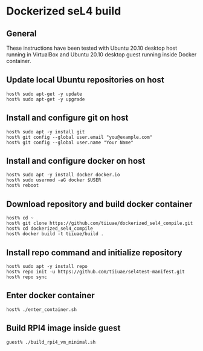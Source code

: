 # Dockerized seL4 build

## General

These instructions have been tested with Ubuntu 20.10 desktop host running in VirtualBox and Ubuntu 20.10 desktop guest running inside Docker container.

## Update local Ubuntu repositories on host
```
host% sudo apt-get -y update
host% sudo apt-get -y upgrade
```

## Install and configure git on host
```
host% sudo apt -y install git
host% git config --global user.email "you@example.com"
host% git config --global user.name "Your Name"
```

## Install and configure docker on host
```
host% sudo apt -y install docker docker.io
host% sudo usermod -aG docker $USER
host% reboot
```

## Download repository and build docker container
```
host% cd ~
host% git clone https://github.com/tiiuae/dockerized_sel4_compile.git
host% cd dockerized_sel4_compile
host% docker build -t tiiuae/build .
```

## Install repo command and initialize repository
```
host% sudo apt -y install repo
host% repo init -u https://github.com/tiiuae/sel4test-manifest.git
host% repo sync
```

## Enter docker container
```
host% ./enter_container.sh
```

## Build RPI4 image inside guest
```
guest% ./build_rpi4_vm_minimal.sh
```

